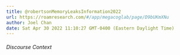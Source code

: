 ```yaml
---
title: @robertsonMemoryLeaksInformation2022
url: https://roamresearch.com/#/app/megacoglab/page/D9bUKmXNu
author: Joel Chan
date: Sat Apr 30 2022 11:10:27 GMT-0400 (Eastern Daylight Time)
---
```




###### Discourse Context


